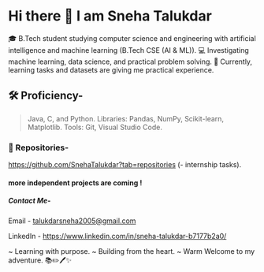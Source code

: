 # Hi there 👋 I am Sneha Talukdar 


🎓 B.Tech student studying computer science and engineering with artificial intelligence and machine learning (B.Tech CSE (AI & ML)).
💻 Investigating machine learning, data science, and practical problem solving.
🧠 Currently, learning tasks and datasets are giving me practical experience.


## 🛠️ Proficiency-
> Java, C, and Python. 
> Libraries: Pandas, NumPy, Scikit-learn, Matplotlib.
> Tools: Git, Visual Studio Code.


### 📂 Repositories-
https://github.com/SnehaTalukdar?tab=repositories (- internship tasks).


#### more independent projects are coming !


##### Contact Me-
Email - talukdarsneha2005@gmail.com

LinkedIn - https://www.linkedin.com/in/sneha-talukdar-b7177b2a0/


~ Learning with purpose. 
~ Building from the heart.
~ Warm Welcome to my adventure. 📚✏️🖊️✨
